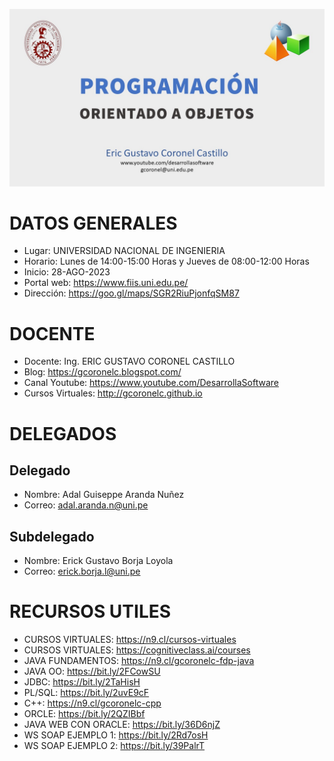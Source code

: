 ![PROGRAMACION ORIENTADO DE OBJETOS](https://github.com/gcoronelc/UNI-FIIS-2023-2-SI302-W/blob/main/img/JavaOO.jpg)

# DATOS GENERALES

- Lugar: UNIVERSIDAD NACIONAL DE INGENIERIA
- Horario: Lunes de 14:00-15:00 Horas y Jueves de 08:00-12:00 Horas
- Inicio: 28-AGO-2023
- Portal web: https://www.fiis.uni.edu.pe/
- Dirección: https://goo.gl/maps/SGR2RiuPjonfqSM87

# DOCENTE

- Docente: Ing. ERIC GUSTAVO CORONEL CASTILLO
- Blog: https://gcoronelc.blogspot.com/
- Canal Youtube: https://www.youtube.com/DesarrollaSoftware
- Cursos Virtuales: http://gcoronelc.github.io

# DELEGADOS

## Delegado

- Nombre: Adal Guiseppe Aranda Nuñez
- Correo: adal.aranda.n@uni.pe

## Subdelegado

- Nombre: Erick Gustavo Borja Loyola
- Correo: erick.borja.l@uni.pe


# RECURSOS UTILES

- CURSOS VIRTUALES: https://n9.cl/cursos-virtuales
- CURSOS VIRTUALES: https://cognitiveclass.ai/courses
- JAVA FUNDAMENTOS: https://n9.cl/gcoronelc-fdp-java
- JAVA OO: https://bit.ly/2FCowSU
- JDBC: https://bit.ly/2TaHisH
- PL/SQL: https://bit.ly/2uvE9cF
- C++: https://n9.cl/gcoronelc-cpp
- ORCLE: https://bit.ly/2QZIBbf
- JAVA WEB CON ORACLE: https://bit.ly/36D6njZ
- WS SOAP EJEMPLO 1: https://bit.ly/2Rd7osH
- WS SOAP EJEMPLO 2: https://bit.ly/39PalrT




